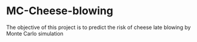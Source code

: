# MC-Cheese-blowing
The objective of this project is to predict the risk of cheese late blowing by Monte Carlo simulation 
